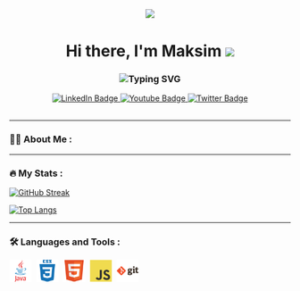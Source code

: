 <div id="header" align="center">
  <img src="https://media.giphy.com/media/WSBeyxvC1jH496xQGA/giphy.gif" wight="50" heigt="50"/>
</div>


<h1 align="center">Hi there, I'm Maksim
<img src="https://github.com/blackcater/blackcater/raw/main/images/Hi.gif" height="32"/></h1>
<h3 align="center"><img src="https://readme-typing-svg.herokuapp.com?font=Fira+Code&pause=1000&width=435&lines=Im+full+stack+developer+from+Russia" alt="Typing SVG" /></a></h3>
<div id="badges" align="center">
  <a href="your-linkedin-URL">
    <img src="https://img.shields.io/badge/Discord-blue?style=for-the-badge&logo=discord&logoColor=white" alt="LinkedIn Badge"/>
  </a>
  <a href="your-youtube-URL">
    <img src="https://img.shields.io/badge/YouTube-red?style=for-the-badge&logo=youtube&logoColor=white" alt="Youtube Badge"/>
  </a>
  <a href="your-twitter-URL">
    <img src="https://img.shields.io/badge/Vkontakte-blue?style=for-the-badge&logo=vk&logoColor=white" alt="Twitter Badge"/>
  </a>
</div>
<div align="center">
<img src="https://komarev.com/ghpvc/?username=maximusnesacfe&style=flat-square&color=blue" alt=""/>
</div>

---


### :man_technologist: About Me :

---

### :fire: My Stats :
[![GitHub Streak](http://github-readme-streak-stats.herokuapp.com?user=maximusnesacfe&theme=dark&background=000000)](https://git.io/streak-stats)

[![Top Langs](https://github-readme-stats.vercel.app/api/top-langs/?username=maximusnesacfe&layout=compact&theme=vision-friendly-dark)](https://github.com/anuraghazra/github-readme-stats)

---

### :hammer_and_wrench: Languages and Tools :
<div>
  <img src="https://github.com/devicons/devicon/blob/master/icons/java/java-original-wordmark.svg" title="Java" alt="Java" width="40" height="40"/>&nbsp;
  <img src="https://github.com/devicons/devicon/blob/master/icons/css3/css3-plain-wordmark.svg"  title="CSS3" alt="CSS" width="40" height="40"/>&nbsp;
  <img src="https://github.com/devicons/devicon/blob/master/icons/html5/html5-original.svg" title="HTML5" alt="HTML" width="40" height="40"/>&nbsp;
  <img src="https://github.com/devicons/devicon/blob/master/icons/javascript/javascript-original.svg" title="JavaScript" alt="JavaScript" width="40" height="40"/>&nbsp;
  <img src="https://github.com/devicons/devicon/blob/master/icons/git/git-original-wordmark.svg" title="Git" **alt="Git" width="40" height="40"/>
</div>

